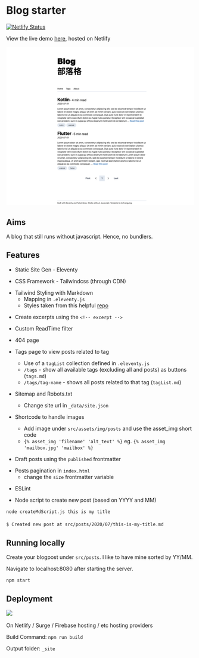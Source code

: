 # Blog starter

[![Netlify Status](https://api.netlify.com/api/v1/badges/a9b962b7-9df1-49db-9b40-e5fedbc8ba9e/deploy-status)](https://app.netlify.com/sites/eleventy-blog-starter/deploys)

View the live demo [here](https://eleventy.rongying.co/), hosted on Netlify

![homepage](blog-v2.png)


## Aims
A blog that still runs without javascript. Hence, no bundlers. 


## Features
- Static Site Gen - Eleventy

- CSS Framework - Tailwindcss (through CDN)
+ Tailwind Styling with Markdown
  - Mapping in `.eleventy.js`
  - Styles taken from this helpful [repo](https://github.com/iandinwoodie/github-markdown-tailwindcss/blob/master/markdown.css)

- Create excerpts using the `<!-- excerpt -->`

- Custom ReadTime filter

- 404 page

+ Tags page to view posts related to tag
  - Use of a `tagList` collection defined in `.eleventy.js`
  - `/tags` - show all available tags (excluding all and posts) as buttons (`tags.md`)
  - `/tags/tag-name` - shows all posts related to that tag (`tagList.md`)

+ Sitemap and Robots.txt 
  - Change site url in `_data/site.json`

+ Shortcode to handle images
  - Add image under `src/assets/img/posts` and use the asset_img short code
  - `{% asset_img 'filename' 'alt_text' %}` eg. `{% asset_img 'mailbox.jpg' 'mailbox' %}`

- Draft posts using the `published` frontmatter

+ Posts pagination in `index.html` 
  - change the `size` frontmatter variable
- ESLint

+ Node script to create new post (based on YYYY and MM)
```bash
node createMdScript.js this is my title

$ Created new post at src/posts/2020/07/this-is-my-title.md
```


## Running locally

Create your blogpost under `src/posts`. I like to have mine sorted by YY/MM.

Navigate to localhost:8080 after starting the server.
```
npm start
```


## Deployment
[<img src="https://www.netlify.com/img/deploy/button.svg" />](
https://app.netlify.com/start/deploy?repository=https://github.com/kohrongying/11ty-blog-starter)



On Netlify / Surge / Firebase hosting / etc hosting providers

Build Command: `npm run build`

Output folder: `_site`

<!--
## Future Improvemeents

- [ ] Minification of assets
- [ ] Make next/prev posts
-->
